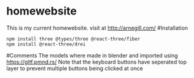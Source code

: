 # homewebsite
This is my current homewebsite. visit at http://arnegill.com/
#Installation
```
npm install three @types/three @react-three/fiber
npm install @react-three/drei
```
#Comments
The models where made in blender and imported using https://gltf.pmnd.rs/
Note that the keyboard buttons have seperated top layer to prevent multiple buttons being clicked at once

